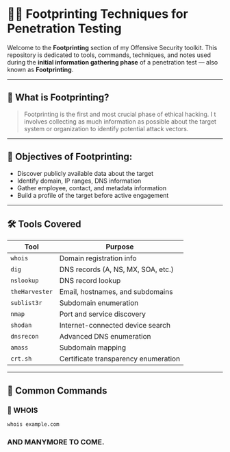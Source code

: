 # 🕵️‍♂️ Footprinting Techniques for Penetration Testing

Welcome to the **Footprinting** section of my Offensive Security toolkit. This repository is dedicated to 
tools, commands, techniques, and notes used during the **initial information gathering phase** of a penetration test — also known as **Footprinting**.

---

## 📌 What is Footprinting?

> Footprinting is the first and most crucial phase of ethical hacking. I
> t involves collecting as much information as possible about the target system or organization to identify potential attack vectors.

---

## 🎯 Objectives of Footprinting:
- Discover publicly available data about the target
- Identify domain, IP ranges, DNS information
- Gather employee, contact, and metadata information
- Build a profile of the target before active engagement

---

## 🛠️ Tools Covered

| Tool         | Purpose |
|--------------|---------|
| `whois`      | Domain registration info |
| `dig`        | DNS records (A, NS, MX, SOA, etc.) |
| `nslookup`   | DNS record lookup |
| `theHarvester` | Email, hostnames, and subdomains |
| `sublist3r`  | Subdomain enumeration |
| `nmap`       | Port and service discovery |
| `shodan`     | Internet-connected device search |
| `dnsrecon`   | Advanced DNS enumeration |
| `amass`      | Subdomain mapping |
| `crt.sh`     | Certificate transparency enumeration |

---

## 🧪 Common Commands

### 🔹 WHOIS
```bash
whois example.com
```
### AND MANYMORE TO COME.
